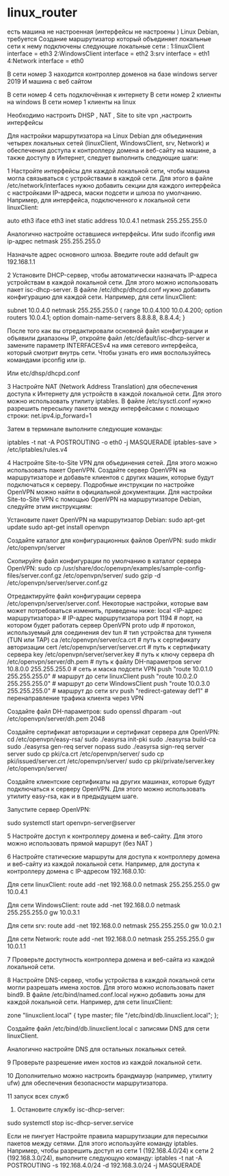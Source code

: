 # linux_router


есть машина не настроенная  (интерфейсы не настроены )  Linux Debian, требуется Создание маршрутизатор который объединяет локальные сети   к нему подключены следующие локальные сети : 
1:linuxClient   interface = eth3
2:WindowsClient   interface = eth2
3:srv       interface = eth1
4:Network  interface = eth0


В сети номер 3 находится контроллер доменов на базе windows server 2019 
И машина с веб сайтом 

В сети номер 4 сеть подключённая к интернету 
В сети номер 2 клиенты на windows 
В сети номер 1 клиенты на linux 





Необходимо настроить DHSP , NAT , Site to site vpn ,настроить интерфейсы 


Для настройки маршрутизатора на Linux Debian для объединения четырех локальных сетей (linuxClient, WindowsClient, srv, Network) и обеспечения доступа к контроллеру домена и веб-сайту на машине, а также доступу в Интернет, следует выполнить следующие шаги:

1 Настройте интерфейсы для каждой локальной сети, чтобы машина могла связываться с устройствами в каждой сети. Для этого в файле /etc/network/interfaces нужно добавить секции для каждого интерфейса с настройками IP-адреса, маски подсети и шлюза по умолчанию. Например, для интерфейса, подключенного к локальной сети linuxClient:




auto eth3
iface eth3 inet static
address 10.0.4.1
netmask 255.255.255.0



Аналогично настройте оставшиеся интерфейсы.
Или sudo ifconfig имя ip-адрес netmask 255.255.255.0

Назначьте адрес основного шлюза. Введите route add default gw 192.168.1.1




 2 Установите DHCP-сервер, чтобы автоматически назначать IP-адреса устройствам в каждой локальной сети. Для этого можно использовать пакет isc-dhcp-server. В файле /etc/dhcp/dhcpd.conf нужно добавить конфигурацию для каждой сети. Например, для сети linuxClient:

subnet 10.0.4.0 netmask 255.255.255.0 {
  range 10.0.4.100 10.0.4.200;
  option routers 10.0.4.1;
  option domain-name-servers 8.8.8.8, 8.8.4.4;
}





После того как вы отредактировали основной файл конфигурации и объявили  диапазоны IP, откройте файл /etc/default/isc-dhcp-server и замените параметр INTERFACESv4 на имя сетевого интерфейса, который смотрит внутрь сети. Чтобы узнать его имя воспользуйтесь командами  ipconfig или ip.


Или  etc/dhsp/dhcpd.conf


3 Настройте NAT (Network Address Translation) для обеспечения доступа к Интернету для устройств в каждой локальной сети. Для этого можно использовать утилиту iptables. В файле /etc/sysctl.conf нужно разрешить пересылку пакетов между интерфейсами с помощью строки:
net.ipv4.ip_forward=1


Затем в терминале выполните следующие команды:

iptables -t nat -A POSTROUTING -o eth0 -j MASQUERADE
iptables-save > /etc/iptables/rules.v4

4 Настройте Site-to-Site VPN для объединения сетей. Для этого можно использовать пакет OpenVPN. Создайте сервер OpenVPN на маршрутизаторе и добавьте клиентов с других машин, которые будут подключаться к серверу. Подробные инструкции по настройке OpenVPN можно найти в официальной документации.
Для настройки Site-to-Site VPN с помощью OpenVPN на маршрутизаторе Debian, следуйте этим инструкциям:

Установите пакет OpenVPN на маршрутизатор Debian:
sudo apt-get update
sudo apt-get install openvpn

Создайте каталог для конфигурационных файлов OpenVPN:
sudo mkdir /etc/openvpn/server

Скопируйте файл конфигурации по умолчанию в каталог сервера OpenVPN:
sudo cp /usr/share/doc/openvpn/examples/sample-config-files/server.conf.gz /etc/openvpn/server/
sudo gzip -d /etc/openvpn/server/server.conf.gz

Отредактируйте файл конфигурации сервера /etc/openvpn/server/server.conf. Некоторые настройки, которые вам может потребоваться изменить, приведены ниже:
local <IP-адрес маршрутизатора> # IP-адрес маршрутизатора
port 1194 # порт, на котором будет работать сервер OpenVPN
proto udp # протокол, используемый для соединения
dev tun # тип устройства для туннеля (TUN или TAP)
ca /etc/openvpn/server/ca.crt # путь к сертификату авторизации
cert /etc/openvpn/server/server.crt # путь к сертификату сервера
key /etc/openvpn/server/server.key # путь к ключу сервера
dh /etc/openvpn/server/dh.pem # путь к файлу DH-параметров
server 10.8.0.0 255.255.255.0 # сеть и маска подсети VPN
push "route 10.0.1.0 255.255.255.0" # маршрут до сети linuxClient
push "route 10.0.2.0 255.255.255.0" # маршрут до сети WindowsClient
push "route 10.0.3.0 255.255.255.0" # маршрут до сети srv
push "redirect-gateway def1" # перенаправление трафика клиента через VPN

Создайте файл DH-параметров:
sudo openssl dhparam -out /etc/openvpn/server/dh.pem 2048

Создайте сертификат авторизации и сертификат сервера для OpenVPN:
cd /etc/openvpn/easy-rsa/
sudo ./easyrsa init-pki
sudo ./easyrsa build-ca
sudo ./easyrsa gen-req server nopass
sudo ./easyrsa sign-req server server
sudo cp pki/ca.crt /etc/openvpn/server/
sudo cp pki/issued/server.crt /etc/openvpn/server/
sudo cp pki/private/server.key /etc/openvpn/server/

Создайте клиентские сертификаты на других машинах, которые будут подключаться к серверу OpenVPN. Для этого можно использовать утилиту easy-rsa, как и в предыдущем шаге.

Запустите сервер OpenVPN:

sudo systemctl start openvpn-server@server


5 Настройте доступ к контроллеру домена и веб-сайту. Для этого можно использовать прямой маршрут (без NAT ) 


6 Настройте статические маршруты для доступа к контроллеру домена и веб-сайту из каждой локальной сети. Например, для доступа к контроллеру домена с IP-адресом 192.168.0.10:

Для сети linuxClient:
route add -net 192.168.0.0 netmask 255.255.255.0 gw 10.0.4.1

Для сети WindowsClient:
route add -net 192.168.0.0 netmask 255.255.255.0 gw 10.0.3.1

Для сети srv:
route add -net 192.168.0.0 netmask 255.255.255.0 gw 10.0.2.1

Для сети Network:
route add -net 192.168.0.0 netmask 255.255.255.0 gw 10.0.1.1

7 Проверьте доступность контроллера домена и веб-сайта из каждой локальной сети.

8 Настройте DNS-сервер, чтобы устройства в каждой локальной сети могли разрешать имена хостов. Для этого можно использовать пакет bind9. В файле /etc/bind/named.conf.local нужно добавить зоны для каждой локальной сети. Например, для сети linuxClient:


zone "linuxclient.local" {
type master;
file "/etc/bind/db.linuxclient.local";
};

Создайте файл /etc/bind/db.linuxclient.local с записями DNS для сети linuxClient.

Аналогично настройте DNS для остальных локальных сетей.

9 Проверьте разрешение имен хостов из каждой локальной сети.

10 Дополнительно можно настроить брандмауэр (например, утилиту ufw) для обеспечения безопасности маршрутизатора.

11 запуск всех служб 




1.	Остановите службу isc-dhcp-server:

sudo systemctl stop isc-dhcp-server.service



Если не пингует
Настройте правила маршрутизации для пересылки пакетов между сетями. Для этого используйте команду iptables. Например, чтобы разрешить доступ из сети 1 (192.168.4.0/24) к сети 
2 (192.168.3.0/24), выполните следующую команду:
iptables -t nat -A POSTROUTING -s 192.168.4.0/24 -d 192.168.3.0/24 -j MASQUERADE
